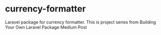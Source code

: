 # currency-formatter
Laravel package for currency formatter. This is project series from Building Your Own Laravel Package Medium Post
